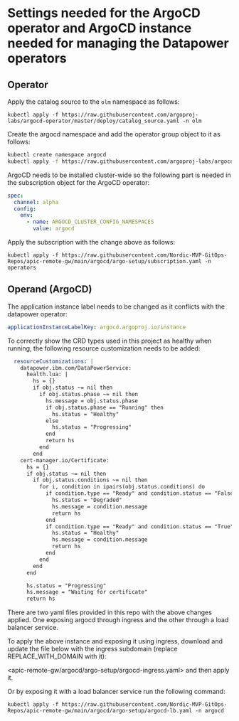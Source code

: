 # Settings needed for the ArgoCD operator and ArgoCD instance needed for managing the Datapower operators

## Operator

Apply the catalog source to the `olm` namespace as follows:

`kubectl apply -f https://raw.githubusercontent.com/argoproj-labs/argocd-operator/master/deploy/catalog_source.yaml -n olm`

Create the argocd namespace and add the operator group object to it as follows:

```bash
kubectl create namespace argocd
kubectl apply -f https://raw.githubusercontent.com/argoproj-labs/argocd-operator/master/deploy/operator_group.yaml -n argocd
```

ArgoCD needs to be installed cluster-wide so the following part is needed in the subscription object for the ArgoCD operator:

```yaml
spec:
  channel: alpha
  config:
    env:
      - name: ARGOCD_CLUSTER_CONFIG_NAMESPACES
        value: argocd
```

Apply the subscription with the change above as follows:

`kubectl apply -f https://raw.githubusercontent.com/Nordic-MVP-GitOps-Repos/apic-remote-gw/main/argocd/argo-setup/subscription.yaml -n operators`

## Operand (ArgoCD)

The application instance label needs to be changed as it conflicts with the datapower operator:

```yaml
applicationInstanceLabelKey: argocd.argoproj.io/instance
```

To correctly show the CRD types used in this project as healthy when running, the following resource customization needs to be added:

```yaml
  resourceCustomizations: |
    datapower.ibm.com/DataPowerService:
      health.lua: |
        hs = {}
        if obj.status ~= nil then
          if obj.status.phase ~= nil then
            hs.message = obj.status.phase
            if obj.status.phase == "Running" then
              hs.status = "Healthy"
            else
              hs.status = "Progressing"
            end
            return hs
          end
        end
    cert-manager.io/Certificate:
      hs = {}
      if obj.status ~= nil then
        if obj.status.conditions ~= nil then
          for i, condition in ipairs(obj.status.conditions) do
            if condition.type == "Ready" and condition.status == "False" then
              hs.status = "Degraded"
              hs.message = condition.message
              return hs
            end
            if condition.type == "Ready" and condition.status == "True" then
              hs.status = "Healthy"
              hs.message = condition.message
              return hs
            end
          end
        end
      end

      hs.status = "Progressing"
      hs.message = "Waiting for certificate"
      return hs
```

There are two yaml files provided in this repo with the above changes applied. One exposing argocd through ingress and the other through a load balancer service.

To apply the above instance and exposing it using ingress, download and update the file below with the ingress subdomain (replace REPLACE_WITH_DOMAIN with it):

<apic-remote-gw/argocd/argo-setup/argocd-ingress.yaml> and then apply it.

Or by exposing it with a load balancer service run the following command:

`kubectl apply -f https://raw.githubusercontent.com/Nordic-MVP-GitOps-Repos/apic-remote-gw/main/argocd/argo-setup/argocd-lb.yaml -n argocd`
